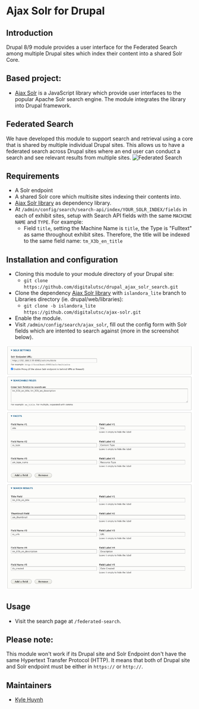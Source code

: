 # Ajax Solr for Drupal

## Introduction
Drupal 8/9 module provides a user interface for the Federated Search among multiple Drupal sites which index their content into a shared Solr Core.

## Based project:
* [Ajax Solr](https://github.com/evolvingweb/ajax-solr) is a JavaScript library which provide user interfaces to the popular Apache Solr search engine. The module integrates the library into Drupal framework.

## Federated Search
We have developed this module to support search and retrieval using a core that is shared by multiple individual Drupal sites. This allows us to have a federated search across Drupal sites where an end user can conduct a search and see relevant results from multiple sites.
![Federated Search](https://github.com/digitalutsc/islandora_lite_docs/raw/main/Islandora%20Lite%20Solr%20Setup.svg "Federated Search")

## Requirements
* A Solr endpoint
* A shared Solr core which multisite sites indexing their contents into.
* [Ajax Solr library](https://github.com/digitalutsc/ajax-solr/tree/islandora_lite) as dependency library.
* At `/admin/config/search/search-api/index/YOUR_SOLR_INDEX/fields` in each of exhibit sites, setup with Search API fields with the same `MACHINE NAME` and `TYPE`. For example:
  * Field `title`, setting the Machine Name is `title`, the Type is "Fulltext" as same throughout exhibit sites. Therefore, the title will be indexed to the same field name: `tm_X3b_en_title`

## Installation and configuration
* Cloning this module to your module directory of your Drupal site:
  * `git clone https://github.com/digitalutsc/drupal_ajax_solr_search.git`
* Clone the dependency [Ajax Solr library](https://github.com/digitalutsc/ajax-solr/tree/islandora_lite) with `islandora_lite` branch to Libraries directory (ie. drupal/web/libraries):
  * `git clone -b islandora_lite https://github.com/digitalutsc/ajax-solr.git`
* Enable the module.
* Visit `/admin/config/search/ajax_solr`, fill out the config form with Solr fields which are intented to search against (more in the screenshot below).

![Config Screenshot!](docs/ajax_solr_config.png "Config Screenshot")

## Usage
* Visit the search page at `/federated-search`.

## Please note:

This module won't work if its Drupal site and Solr Endpoint don't have the same Hypertext Transfer Protocol (HTTP). It means that both of Drupal site and Solr endpoint must be either in `https://` or `http://`.

## Maintainers
* [Kyle Huynh](https://github.com/kylehuynh205)
